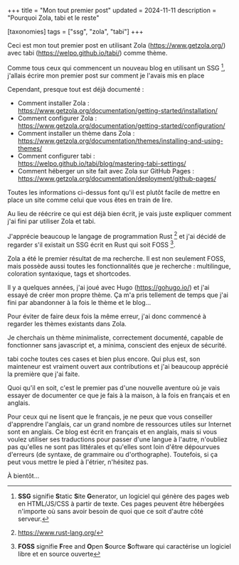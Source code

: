 +++
title = "Mon tout premier post"
updated = 2024-11-11
description = "Pourquoi Zola, tabi et le reste"

[taxonomies]
tags = ["ssg", "zola", "tabi"]
+++

Ceci est mon tout premier post en utilisant Zola (<https://www.getzola.org/>) avec tabi (<https://welpo.github.io/tabi/>) comme thème.

Comme tous ceux qui commencent un nouveau blog en utilisant un SSG [^1], j'allais écrire mon premier post sur comment je l'avais mis en place

Cependant, presque tout est déjà documenté :
- Comment installer Zola :\
<https://www.getzola.org/documentation/getting-started/installation/>
- Comment configurer Zola :\
<https://www.getzola.org/documentation/getting-started/configuration/>
- Comment installer un thème dans Zola :\
<https://www.getzola.org/documentation/themes/installing-and-using-themes/>
- Comment configurer tabi :\
<https://welpo.github.io/tabi/blog/mastering-tabi-settings/>
- Comment héberger un site fait avec Zola sur GitHub Pages :\
<https://www.getzola.org/documentation/deployment/github-pages/>

Toutes les informations ci-dessus font qu'il est plutôt facile de mettre en place un site comme celui que vous êtes en train de lire.

Au lieu de réécrire ce qui est déjà bien écrit, je vais juste expliquer comment j'ai fini par utiliser Zola et tabi.

J'apprécie beaucoup le langage de programmation Rust [^2] et j'ai décidé de regarder s'il existait un SSG écrit en Rust qui soit FOSS [^3].

Zola a été le premier résultat de ma recherche.
Il est non seulement FOSS, mais possède aussi toutes les fonctionnalités que je recherche : multilingue, coloration syntaxique, tags et shortcodes.

Il y a quelques années, j'ai joué avec Hugo (<https://gohugo.io/>) et j'ai essayé de créer mon propre thème.
Ça m'a pris tellement de temps que j'ai fini par abandonner à la fois le thème et le blog...

Pour éviter de faire deux fois la même erreur, j'ai donc commencé à regarder les thèmes existants dans Zola.

Je cherchais un thème minimaliste, correctement documenté, capable de fonctionner sans javascript et, a minima, conscient des enjeux de sécurité.

tabi coche toutes ces cases et bien plus encore.
Qui plus est, son mainteneur est vraiment ouvert aux contributions et j'ai beaucoup apprécié la première que j'ai faite.

Quoi qu'il en soit, c'est le premier pas d'une nouvelle aventure où je vais essayer de documenter ce que je fais à la maison, à la fois en français et en anglais.

Pour ceux qui ne lisent que le français, je ne peux que vous conseiller d'apprendre l'anglais, car un grand nombre de ressources utiles sur Internet sont en anglais.
Ce blog est écrit en français et en anglais, mais si vous voulez utiliser ses traductions pour passer d'une langue à l'autre, n'oubliez pas qu'elles ne sont pas littérales et qu'elles sont loin d'être dépourvues d'erreurs (de syntaxe, de grammaire ou d'orthographe).
Toutefois, si ça peut vous mettre le pied à l'étrier, n'hésitez pas.

À bientôt...

[^1]: **SSG** signifie **S**tatic **S**ite **G**enerator, un logiciel qui génère des pages web en HTML/JS/CSS à partir de texte. Ces pages peuvent être hébergées n'importe où sans avoir besoin de quoi que ce soit d'autre côté serveur.
[^2]: <https://www.rust-lang.org/>
[^3]: **FOSS** signifie **F**ree and **O**pen **S**ource **S**oftware qui caractérise un logiciel libre et en source ouverte
